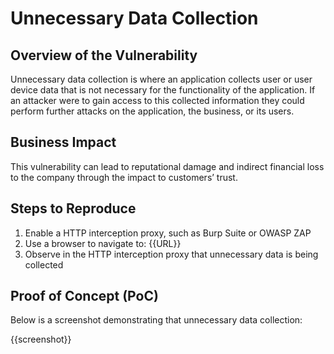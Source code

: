 # Unnecessary Data Collection

## Overview of the Vulnerability

Unnecessary data collection is where an application collects user or user device data that is not necessary for the functionality of the application. If an attacker were to gain access to this collected information they could perform further attacks on the application, the business, or its users.
  
## Business Impact

This vulnerability can lead to reputational damage and indirect financial loss to the company through the impact to customers’ trust.

## Steps to Reproduce

1. Enable a HTTP interception proxy, such as Burp Suite or OWASP ZAP
1. Use a browser to navigate to: {{URL}}
1. Observe in the HTTP interception proxy that unnecessary data is being collected

## Proof of Concept (PoC)

Below is a screenshot demonstrating that unnecessary data collection:

{{screenshot}}
